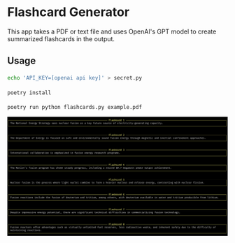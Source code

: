 # Flashcard Generator

This app takes a PDF or text file and uses OpenAI's GPT model to create summarized flashcards in the output.

## Usage

```bash
echo 'API_KEY=[openai api key]' > secret.py

poetry install

poetry run python flashcards.py example.pdf
```

[![screenshot](screenshot.png)](screenshot.png)
